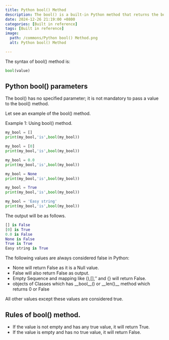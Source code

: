 ```yaml
---
title: Python bool() Method
description: The bool() is a built-in Python method that returns the boolean(True or False)  value of a specified given object using python’s standard truth testing procedure.
date: 2024-12-26 21:19:00 +0800
categories: [Built in reference]
tags: [Built in reference]
image:
  path: /commons/Python bool() Method.png
  alt: Python bool() Method

---
```



The syntax of bool() method is:

```python
bool(value)
```

## Python bool() parameters

The bool()  has no specified parameter; it is not mandatory to pass a value to the bool() method. 

<script type="text/javascript">
	atOptions = {
		'key' : '98858c4e91885e00ea9926beee01c03e',
		'format' : 'iframe',
		'height' : 90,
		'width' : 728,
		'params' : {}
	};
</script>
<script type="text/javascript" src="https://www.highperformanceformat.com/98858c4e91885e00ea9926beee01c03e/invoke.js"></script>
Let see an example of the bool() method.

Example 1: Using bool() method.

```python
my_bool = []
print(my_bool,'is',bool(my_bool))

my_bool = [0]
print(my_bool,'is',bool(my_bool))

my_bool = 0.0
print(my_bool,'is',bool(my_bool))

my_bool = None
print(my_bool,'is',bool(my_bool))

my_bool = True
print(my_bool,'is',bool(my_bool))

my_bool = 'Easy string'
print(my_bool,'is',bool(my_bool))
```

The output will be as follows.

```python
[] is False
[0] is True
0.0 is False
None is False
True is True
Easy string is True
```

<script type="text/javascript">
	atOptions = {
		'key' : '98858c4e91885e00ea9926beee01c03e',
		'format' : 'iframe',
		'height' : 90,
		'width' : 728,
		'params' : {}
	};
</script>
<script type="text/javascript" src="https://www.highperformanceformat.com/98858c4e91885e00ea9926beee01c03e/invoke.js"></script>
The following values are always considered false in Python:

* None will return False as it is a Null value.  
* False will also return False as output.  
* Empty Sequence  and mapping like (),\[\],’’ and {} will return False.  
* objects of Classes which has \_\_bool\_\_() or \_\_len()\_\_ method which returns 0 or False

All other values except these values are considered true.

<script type="text/javascript">
	atOptions = {
		'key' : '98858c4e91885e00ea9926beee01c03e',
		'format' : 'iframe',
		'height' : 90,
		'width' : 728,
		'params' : {}
	};
</script>
<script type="text/javascript" src="https://www.highperformanceformat.com/98858c4e91885e00ea9926beee01c03e/invoke.js"></script>
## Rules of bool() method.

* If the value is not empty and has any true value, it will return True.  
* If the value is empty and has no true value, it will return False.